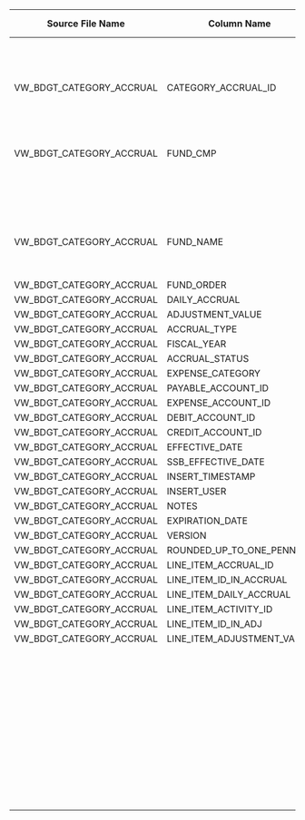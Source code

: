 |	Source File Name	|	Column Name	|	Data Type	|	Length	|	Precision	|	Nullable	|	PK	|	BK	|		|		|		|		|	Target Table Name	|	Column Name	|	Data Type	|	Length	|	Nullable	|	PK	|
|	---	|	---	|	---	|	---	|	---	|	---	|	---	|	---	|	---	|	---	|	---	|	---	|	---	|	---	|	---	|	---	|	---	|	---	|
|		|		|		|		|		|		|		|		|		|		|	Only for Insert	|		|		|		|		|		|		|		|
|	VW_BDGT_CATEGORY_ACCRUAL	|	CATEGORY_ACCRUAL_ID	|	string	|	100	|		|		|		|	SEQ Number	|		|		|		|		|	BUD_CAT_ACCT_ACCRUAL	|	CAT_ACCT_ACCRL_KEY	|	"number(p,s)"	|	10	|		|		|
|	VW_BDGT_CATEGORY_ACCRUAL	|	FUND_CMP	|	string	|	20	|		|		|		|		|		|	Table Name: HDM.BUD_CAT_ACCT_ACCRUAL<br>Condition: CAT_ACCRL_DIM_KEY = CAT_ACCRL_DIM_KEY1 AND ACCT_ACCRL_KEY = ACCT_ACCRL_KEY1<br>Output Column: CAT_ACCT_ACCRL_KEY 	|		|		|	BUD_CAT_ACCT_ACCRUAL	|	CAT_ACCRL_DIM_KEY	|	"number(p,s)"	|	10	|		|		|
|	VW_BDGT_CATEGORY_ACCRUAL	|	FUND_NAME	|	string	|	80	|		|		|		|		|		|	Table Name: HDM.BUD_ACCT_ACCRUAL<br>Condition: ACCRL_ID = LINE_ITEM_ACCRUAL_ID1<br>Output Column: ACCT_ACCRL_KEY	|		|		|	BUD_CAT_ACCT_ACCRUAL	|	ACCT_ACCRL_KEY	|	"number(p,s)"	|	10	|		|		|
|	VW_BDGT_CATEGORY_ACCRUAL	|	FUND_ORDER	|	double	|	15	|		|		|		|		|	Y'	|		|		|		|	BUD_CAT_ACCT_ACCRUAL	|	CURR_ROW_FLG	|	nvarchar2	|	1	|		|		|
|	VW_BDGT_CATEGORY_ACCRUAL	|	DAILY_ACCRUAL	|	double	|	15	|		|		|		|		|	SYSDATE	|		|		|		|	BUD_CAT_ACCT_ACCRUAL	|	ROW_STRT_DTTM	|	date	|	19	|		|		|
|	VW_BDGT_CATEGORY_ACCRUAL	|	ADJUSTMENT_VALUE	|	double	|	15	|		|		|		|		|		|		|		|		|	BUD_CAT_ACCT_ACCRUAL	|	ROW_STOP_DTTM	|	date	|	19	|		|		|
|	VW_BDGT_CATEGORY_ACCRUAL	|	ACCRUAL_TYPE	|	string	|	30	|		|		|		|		|		|		|		|		|	BUD_CAT_ACCT_ACCRUAL	|	ETL_LOAD_CYC_KEY	|	"number(p,s)"	|	10	|		|		|
|	VW_BDGT_CATEGORY_ACCRUAL	|	FISCAL_YEAR	|	double	|	15	|		|		|		|		|		|		|		|		|	BUD_CAT_ACCT_ACCRUAL	|	SRC_SYS_ID	|	number	|	15	|		|		|
|	VW_BDGT_CATEGORY_ACCRUAL	|	ACCRUAL_STATUS	|	string	|	30	|		|		|		|		|		|		|		|		|		|		|		|		|		|		|
|	VW_BDGT_CATEGORY_ACCRUAL	|	EXPENSE_CATEGORY	|	string	|	30	|		|		|		|		|		|		|		|		|		|		|		|		|		|		|
|	VW_BDGT_CATEGORY_ACCRUAL	|	PAYABLE_ACCOUNT_ID	|	string	|	30	|		|		|		|		|		|		|		|		|		|		|		|		|		|		|
|	VW_BDGT_CATEGORY_ACCRUAL	|	EXPENSE_ACCOUNT_ID	|	string	|	30	|		|		|		|		|		|		|		|		|		|		|		|		|		|		|
|	VW_BDGT_CATEGORY_ACCRUAL	|	DEBIT_ACCOUNT_ID	|	string	|	30	|		|		|		|		|		|		|		|		|		|		|		|		|		|		|
|	VW_BDGT_CATEGORY_ACCRUAL	|	CREDIT_ACCOUNT_ID	|	string	|	30	|		|		|		|		|		|		|		|		|		|		|		|		|		|		|
|	VW_BDGT_CATEGORY_ACCRUAL	|	EFFECTIVE_DATE	|	string	|	30	|		|		|		|		|		|		|		|		|		|		|		|		|		|		|
|	VW_BDGT_CATEGORY_ACCRUAL	|	SSB_EFFECTIVE_DATE	|	string	|	30	|		|		|		|		|		|		|		|		|		|		|		|		|		|		|
|	VW_BDGT_CATEGORY_ACCRUAL	|	INSERT_TIMESTAMP	|	string	|	30	|		|		|		|		|		|		|		|		|		|		|		|		|		|		|
|	VW_BDGT_CATEGORY_ACCRUAL	|	INSERT_USER	|	string	|	30	|		|		|		|		|		|		|		|		|		|		|		|		|		|		|
|	VW_BDGT_CATEGORY_ACCRUAL	|	NOTES	|	string	|	1000	|		|		|		|		|		|		|		|		|		|		|		|		|		|		|
|	VW_BDGT_CATEGORY_ACCRUAL	|	EXPIRATION_DATE	|	string	|	30	|		|		|		|		|		|		|		|		|		|		|		|		|		|		|
|	VW_BDGT_CATEGORY_ACCRUAL	|	VERSION	|	double	|	15	|		|		|		|		|		|		|		|		|		|		|		|		|		|		|
|	VW_BDGT_CATEGORY_ACCRUAL	|	ROUNDED_UP_TO_ONE_PENNY	|	string	|	30	|		|		|		|		|		|		|		|		|		|		|		|		|		|		|
|	VW_BDGT_CATEGORY_ACCRUAL	|	LINE_ITEM_ACCRUAL_ID	|	string	|	100	|		|		|		|		|		|		|		|		|		|		|		|		|		|		|
|	VW_BDGT_CATEGORY_ACCRUAL	|	LINE_ITEM_ID_IN_ACCRUAL	|	string	|	100	|		|		|		|		|		|		|		|		|		|		|		|		|		|		|
|	VW_BDGT_CATEGORY_ACCRUAL	|	LINE_ITEM_DAILY_ACCRUAL	|	double	|	15	|		|		|		|		|		|		|		|		|		|		|		|		|		|		|
|	VW_BDGT_CATEGORY_ACCRUAL	|	LINE_ITEM_ACTIVITY_ID	|	string	|	100	|		|		|		|		|		|		|		|		|		|		|		|		|		|		|
|	VW_BDGT_CATEGORY_ACCRUAL	|	LINE_ITEM_ID_IN_ADJ	|	string	|	100	|		|		|		|		|		|		|		|		|		|		|		|		|		|		|
|	VW_BDGT_CATEGORY_ACCRUAL	|	LINE_ITEM_ADJUSTMENT_VALUE	|	double	|	15	|		|		|		|		|		|		|		|		|		|		|		|		|		|		|
|		|		|		|		|		|		|		|		|		|		|		|		|		|		|		|		|		|		|
|		|		|		|		|		|		|		|		|		|		|		|		|		|		|		|		|		|		|
|		|		|		|		|		|		|		|		|		|		|		|		|		|		|		|		|		|		|
|		|		|		|		|		|		|		|		|		|		|		|		|		|		|		|		|		|		|
|		|		|		|		|		|		|		|		|		|		|		|		|		|		|		|		|		|		|
|		|		|		|		|		|		|		|		|		|		|		|		|		|		|		|		|		|		|
|		|		|		|		|		|		|		|		|		|		|		|		|		|		|		|		|		|		|
|		|		|		|		|		|		|		|		|		|		|		|		|		|		|		|		|		|		|
|		|		|		|		|		|		|		|		|		|		|		|		|		|		|		|		|		|		|
|		|		|		|		|		|		|		|		|		|		|		|		|		|		|		|		|		|		|
|		|		|		|		|		|		|		|		|		|		|		|		|		|		|		|		|		|		|
|		|		|		|		|		|		|		|		|		|		|		|		|		|		|		|		|		|		|
|		|		|		|		|		|		|		|		|		|		|		|		|		|		|		|		|		|		|
|		|		|		|		|		|		|		|		|		|		|		|		|		|		|		|		|		|		|
|		|		|		|		|		|		|		|		|		|		|		|		|		|		|		|		|		|		|
|		|		|		|		|		|		|		|		|		|		|		|		|		|		|		|		|		|		|
|		|		|		|		|		|		|		|		|		|		|		|		|		|		|		|		|		|		|
|		|		|		|		|		|		|		|		|		|		|		|		|		|		|		|		|		|		|
|		|		|		|		|		|		|		|		|		|		|		|		|		|		|		|		|		|		|
|		|		|		|		|		|		|		|		|		|		|		|		|		|		|		|		|		|		|
|		|		|		|		|		|		|		|		|		|		|		|		|		|		|		|		|		|		|
|		|		|		|		|		|		|		|		|		|		|		|		|		|		|		|		|		|		|
|		|		|		|		|		|		|		|		|		|		|		|		|		|		|		|		|		|		|
|		|		|		|		|		|		|		|		|		|		|		|		|		|		|		|		|		|		|
|		|		|		|		|		|		|		|		|		|		|		|		|		|		|		|		|		|		|
|		|		|		|		|		|		|		|		|		|		|		|		|		|		|		|		|		|		|
|		|		|		|		|		|		|		|		|		|		|		|		|		|		|		|		|		|		|
|		|		|		|		|		|		|		|		|		|		|		|		|		|		|		|		|		|		|
|		|		|		|		|		|		|		|		|		|		|		|		|		|		|		|		|		|		|
|		|		|		|		|		|		|		|		|		|		|		|		|		|		|		|		|		|		|
|		|		|		|		|		|		|		|		|		|		|		|		|		|		|		|		|		|		|
|		|		|		|		|		|		|		|		|		|		|		|		|		|		|		|		|		|		|
|		|		|		|		|		|		|		|		|		|		|		|		|		|		|		|		|		|		|
|		|		|		|		|		|		|		|		|		|		|		|		|		|		|		|		|		|		|
|		|		|		|		|		|		|		|		|		|		|		|		|		|		|		|		|		|		|
|		|		|		|		|		|		|		|		|		|		|		|		|		|		|		|		|		|		|
|		|		|		|		|		|		|		|		|		|		|		|		|		|		|		|		|		|		|
|		|		|		|		|		|		|		|		|		|		|		|		|		|		|		|		|		|		|
|		|		|		|		|		|		|		|		|		|		|		|		|		|		|		|		|		|		|
|		|		|		|		|		|		|		|		|		|		|		|		|		|		|		|		|		|		|
|		|		|		|		|		|		|		|		|		|		|		|		|		|		|		|		|		|		|
|		|		|		|		|		|		|		|		|		|		|		|		|		|		|		|		|		|		|
|		|		|		|		|		|		|		|		|		|		|		|		|		|		|		|		|		|		|
|		|		|		|		|		|		|		|		|		|		|		|		|		|		|		|		|		|		|
|		|		|		|		|		|		|		|		|		|		|		|		|		|		|		|		|		|		|
|		|		|		|		|		|		|		|		|		|		|		|		|		|		|		|		|		|		|
|		|		|		|		|		|		|		|		|		|		|		|		|		|		|		|		|		|		|
|		|		|		|		|		|		|		|		|		|		|		|		|		|		|		|		|		|		|

